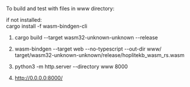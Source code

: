 To build and test with files in www directory:  

if not installed:  
cargo install -f wasm-bindgen-cli

1. cargo build --target wasm32-unknown-unknown --release

2. wasm-bindgen --target web --no-typescript --out-dir www/ target/wasm32-unknown-unknown/release/hoplitekb_wasm_rs.wasm

3. python3 -m http.server --directory www 8000

4. http://0.0.0.0:8000/
